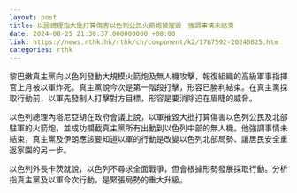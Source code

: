 ```yaml
---
layout: post
title: 以國總理指大批打算傷害以色列公民火箭炮被摧毀　強調事情未結束
date: 2024-08-25 21:38:37.000000000 +08:00
link: https://news.rthk.hk/rthk/ch/component/k2/1767592-20240825.htm
categories: rthk
---
```


黎巴嫩真主黨向以色列發動大規模火箭炮及無人機攻擊，報復組織的高級軍事指揮官上月被以軍炸死。真主黨說今次是第一階段打擊，形容已勝利結束。在真主黨採取行動前，以軍先發制人打擊對方目標，形容是要消除迫在眉睫的威脅。

以色列總理內塔尼亞胡在政府會議上說，以軍摧毀大批打算傷害以色列公民及北部駐軍的火箭炮，並成功攔截真主黨所有出動到以色列中部的無人機。他強調事情未結束，真主黨及伊朗應該要知道以軍的行動是改變以色列北部局勢、讓居民安全重返家園的另一步。

以色列外長卡茨就說，以色列不尋求全面戰爭，但會根據形勢發展採取行動。分析指真主黨及以軍今次行動，是緊張局勢的重大升級。
